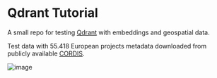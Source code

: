 # Qdrant Tutorial
A small repo for testing [Qdrant](https://qdrant.tech/) with embeddings and geospatial data. 

Test data with 55.418 European projects metadata downloaded from publicly available [CORDIS](https://cordis.europa.eu/search/en).

![image](https://user-images.githubusercontent.com/47481567/215718306-1b64d150-d524-4892-aaaf-9dfdc1bc7cc8.png)

